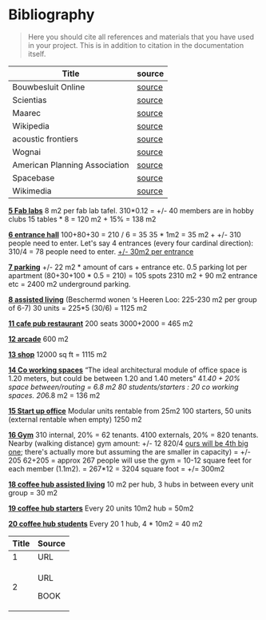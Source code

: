 # Bibliography

> Here you should cite all references and materials that you have used in your project. This is in addition to citation in the documentation itself.


Title | source 
---------|----------
 Bouwbesluit Online | [source](https://www.bouwbesluitonline.nl/docs/wet/bb2012)
 Scientias | [source](https://www.scientias.nl/co2-uitstoot-van-de-bouw-bereikt-recordhoogte/#:~:text=Gebouwen%20en%20de%20bouw%20zorgen,van%20de%20bouw%20een%20recordhoogte)
 Maarec | [source](https://agdev.anr.udel.edu/maarec/honey-bee-biology/the-colony-and-its-organization/#:~:text=Honey%20bees%20are%20social%20insects,the%20multitude%20of%20solitary%20insects)
 Wikipedia | [source](https://en.wikipedia.org/wiki/Apidae)
 acoustic frontiers| [source](https://www.acousticfrontiers.com/wp-content/uploads/2015/03/17a-View-angle-plan.gif)
 Wognai| [source](https://img.wongnai.com/p/1920x0/2019/05/02/3efb4ab0fcaf4ec9aa591c4e65618821.jpg)
 American Planning Association | [source](https://www.planning.org/pas/reports/report241.htm)
 Spacebase | [source](https://www.spacebase.com/en/)
 Wikimedia | [source](https://www.spacebase.com/en/)


[**5 Fab labs**](https://upload.wikimedia.org/wikipedia/commons/d/d7/Amsterdam_Fab_Lab_at_The_Waag_Society.JPG)
8 m2 per fab lab tafel. 
310*0.12 = +/- 40 members are in hobby clubs
15 tables * 8 = 120 m2 + 15% = 138 m2

[**6 entrance hall**](https://www.appartementeneigenaar.nl/vve-onderhoud/entree/entree-appartementencomplex)
100+80+30 = 210 / 6 = 35
35 * 1m2 = 35 m2
+
+/- 310 people need to enter. Let's say 4 entrances (every four cardinal direction): 310/4 = 78 people need to enter.
[+/- 30m2 per entrance](http://universaldesign.ie/Built-Environment/Building-for-Everyone/2-Entrances%20and%20Horizontal%20Circulation.pdf) 


[**7 parking**](https://www.dimensions.com/element/90-degree-parking-spaces-layouts)
+/- 22 m2 * amount of cars + entrance etc.
0.5 parking lot per apartment (80+30+100 * 0.5 = 210) = 105 spots
2310 m2 + 90 m2 entrance etc = 2400 m2 underground parking.

[**8 assisted living**](https://www.sheerenloo.nl/in-de-buurt/bosweg-30-31-32-33-34-35-36-37-38-1)
(Beschermd wonen ‘s Heeren Loo: 225-230 m2 per group of 6-7)
30 units = 225*5 (30/6) = 1125 m2


[**11 cafe pub restaurant**](https://totalfood.com/how-to-create-a-restaurant-floor-plan/) 
200 seats
3000+2000 = 465 m2

[**12 arcade**](https://www.gamestate.com/theHague/)
600 m2

[**13 shop**](https://www.gecurrent.com/ideas/how-is-the-grocery-store-footprint-changing#:~:text=Grocery%20Stores%20Get%20Smarter%20and%20Smaller&text=While%20the%20average%20size%20of,regularly%20measuring%20closer%20to%2012%2C000)
12000 sq ft = 1115 m2

[**14 Co working spaces**](https://ec.europa.eu/oib/pdf/mit-standard-building-specs_en.pdf)
“The ideal architectural module of office space is 1.20 meters, but could be between 1.20 and 1.40 meters” 4*1.40 + 20% space between/routing = 6.8 m2
80 students/starters : 20 co working spaces. 20*6.8 m2 = 136 m2

[**15 Start up office**](https://www.tauro.nl/office-spaces)
Modular units rentable from 25m2 
100 starters, 50 units (external rentable when empty)
1250 m2

[**16 Gym**](https://heartlinefitness.com/5-basic-rules-thumb-sizing-fitness-centers-clubs/#:~:text=In%20terms%20of%20allocating%20square,%2C%20closets%2C%20restrooms%2C%20etc)
310 internal, 20% = 62 tenants. 
4100 externals, 20% = 820 tenants. Nearby (walking distance) gym amount: +/- 12
820/4 [ours will be 4th big one](https://cdn.discordapp.com/attachments/779254012746530854/781827970826108958/unknown.png); there's actually more but assuming the are smaller in capacity) = +/- 205
62+205 = approx 267 people will use the gym = 10-12 square feet for each member (1.1m2). 
= 267*12 = 3204 square foot = +/= 300m2

[**18 coffee hub assisted living**](https://i.pinimg.com/originals/ea/e4/cc/eae4ccc2374571e1da4113891b892a86.jpg)
10 m2 per hub, 3 hubs in between every unit group = 30 m2

[**19 coffee hub starters**](https://i.pinimg.com/originals/ea/e4/cc/eae4ccc2374571e1da4113891b892a86.jpg)
Every 20 units 10m2 hub = 50m2

[**20 coffee hub students**](https://i.pinimg.com/originals/ea/e4/cc/eae4ccc2374571e1da4113891b892a86.jpg)
Every 20 1 hub, 4 * 10m2 = 40 m2





 <table>
    <thead>
        <tr class="header">
            <th>
                Title
            </th>
            <th>
                Source
            </th>
        </tr>
    </thead>
    <tbody>
        <tr class="odd">
            <td>
                1
            </td>
            <td>
                URL
            </td>
        </tr>
        <tr class="even">
            <td>
                2
            </td>
            <td>
                <p>
                    URL
                </p>
                <p>
                    BOOK
                </p>
            </td>
        </tr>
    </tbody>
</table>